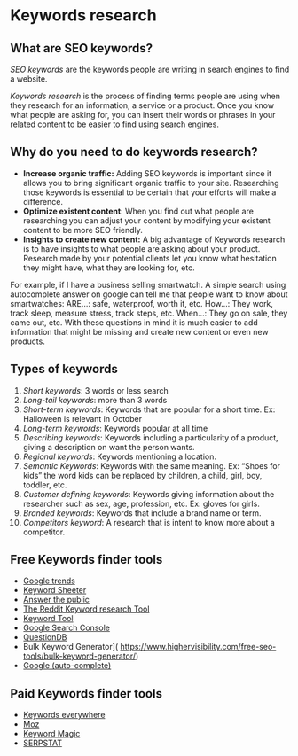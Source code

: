 # Keywords research

## What are SEO keywords?

*SEO keywords* are the keywords people are writing in search engines to find a website. 
 
*Keywords research* is the process of finding terms people are using when they research for an information, a service or a product. Once you know what people are asking for, you can insert their words or phrases in your related content to be easier to find using search engines.

## Why do you need to do keywords research?

-	**Increase organic traffic:** Adding SEO keywords is important since it allows you to bring significant organic traffic to your site. Researching those keywords is essential to be certain that your efforts will make a difference. 
-	**Optimize existent content**: When you find out what people are researching you can adjust your content by modifying your existent content to be more SEO friendly.
-	**Insights to create new content:** A big advantage of Keywords research is to have insights to what people are asking about your product. Research made by your potential clients let you know what hesitation they might have, what they are looking for, etc. 

For example, if I have a business selling smartwatch. A simple search using autocomplete answer on google can tell me that people want to know about smartwatches:
ARE…: safe, waterproof, worth it, etc. 
How…: They work, track sleep, measure stress, track steps, etc. 
When…: They go on sale, they came out, etc.
With these questions in mind it is much easier to add information that might be missing and create new content or even new products.  

## Types of keywords

1. *Short keywords*: 3 words or less search
2. *Long-tail keywords*: more than 3 words
3. *Short-term keywords*: Keywords that are popular for a short time. Ex: Halloween is relevant in October
4. *Long-term keywords*: Keywords popular at all time
5. *Describing keywords*: Keywords including a particularity of a product, giving a description on want the person wants. 
6. *Regional keywords*: Keywords mentioning a location.
7. *Semantic Keywords*: Keywords with the same meaning. Ex: “Shoes for kids” the word kids can be replaced by children, a child, girl, boy, toddler, etc. 
8. *Customer defining keywords*: Keywords giving information about the researcher such as sex, age, profession, etc. Ex: gloves for girls.
9. *Branded keywords*: Keywords that include a brand name or term. 
10. *Competitors keyword*: A research that is intent to know more about a competitor. 

## Free Keywords finder tools

-	[Google trends]( https://trends.google.com/trends/?geo=US)
-	[Keyword Sheeter](https://keywordsheeter.com/)
-	[Answer the public]( https://answerthepublic.com/) 
-	[The Reddit Keyword research Tool]( https://www.highervisibility.com/free-seo-tools/keyworddit/)
-	[Keyword Tool]( https://keywordtool.io/)
-	[Google Search Console]( https://search.google.com/search-console/about)
-	[QuestionDB](https://questiondb.io/)
-	Bulk Keyword Generator]( https://www.highervisibility.com/free-seo-tools/bulk-keyword-generator/)
-	[Google (auto-complete)]( https://www.google.com/)

## Paid Keywords finder tools

-	[Keywords everywhere]( https://keywordseverywhere.com/)
-	[Moz]( https://moz.com/explorer)
-	[Keyword Magic]( https://www.semrush.com/lp/keyword-magic-see/en/?kw=%2Bkeyword%20%2Btool&cmp=CA_SRCH_Keyword_Magic_Tool_set1-2_broad_EN&label=keyword_magic_tool&Network=g&Device=c&utm_content=408191735500&gclid=Cj0KCQjwpfHzBRCiARIsAHHzyZpW9g6fEZdwwwMQl__cIuBkDkjymku5zoxx0SRwwH_dDChmBkL7C_0aAhCyEALw_wcB)
-	[SERPSTAT](https://serpstat.com/)
